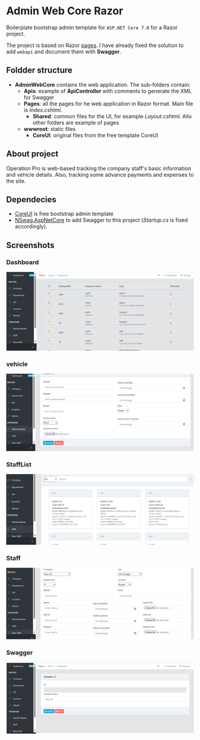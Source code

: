 # Admin Web Core Razor
Boilerplate bootstrap admin template for `ASP.NET Core 7.0` for a Razor project.

The project is based on Razor [pages](https://docs.microsoft.com/en-us/aspnet/core/razor-pages/?view=aspnetcore-3.1&tabs=visual-studio). I have already fixed the solution to add `webapi` and document them with **Swagger**.

## Foldder structure

- **AdminWebCore** contains the web application. The sub-folders contain:
    - **Apis**: example of **ApiController** with comments to generate the XML for Swagger
    - **Pages**: all the pages for he web application in Razor format. Main file is _Index.cshtml_.
        - **Shared**: common files for the UI, for example _Layout.cshtml_. Allo other folders are example of pages
    - **wwwroot**: static files 
        - **CoreUI**: original files from the free template CoreUI

## About project

Operation Pro is web-based tracking the company staff's basic information and vehicle details.
Also, tracking some advance payments and expenses to the site.   

## Dependecies

- [CoreUI](https://github.com/coreui/coreui-free-bootstrap-admin-template) is free bootstrap admin template
- [NSwag.AspNetCore](https://github.com/RicoSuter/NSwag) to add Swagger to this project (_Startup.cs_ is fixed accordingly). 

## Screenshots

### Dashboard

![Dashboard](Screenshots/HomePage.png)

### vehicle

![vehicle](Screenshots/Screenshot1.png)

### StaffList

![StaffList](Screenshots/Screenshot2.png)

### Staff

![Staff](Screenshots/Screenshot3.png)

### Swagger

![Swagger](Screenshots/Swagger.png)
